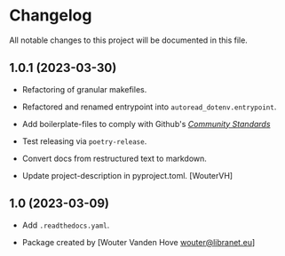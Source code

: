 # Changelog

All notable changes to this project will be documented in this file.


## 1.0.1 (2023-03-30)

- Refactoring of granular makefiles.

- Refactored and renamed entrypoint into ``autoread_dotenv.entrypoint``.

- Add boilerplate-files to comply with Github's [_Community Standards_](https://github.com/libranet/autoadd-bindir/community)

- Test releasing via ``poetry-release``.

- Convert docs from restructured text to markdown.

- Update project-description in pyproject.toml. [WouterVH]


## 1.0 (2023-03-09)

- Add ``.readthedocs.yaml``.

- Package created by [Wouter Vanden Hove <wouter@libranet.eu>]
